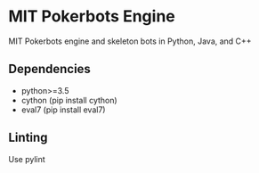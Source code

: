 # MIT Pokerbots Engine
MIT Pokerbots engine and skeleton bots in Python, Java, and C++

## Dependencies
 - python>=3.5
 - cython (pip install cython)
 - eval7 (pip install eval7)

## Linting
Use pylint